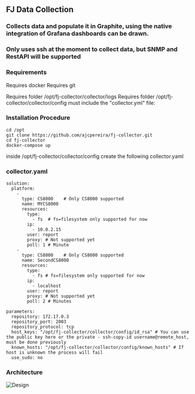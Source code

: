 ## FJ Data Collection
### Collects data and populate it in Graphite, using the native integration of Grafana dashboards can be drawn.
### Only uses ssh at the moment to collect data, but SNMP and RestAPI will be supported


### Requirements

Requires docker
Requires git

Requires folder /opt/fj-collector/collector/logs
Requires folder /opt/fj-collector/collector/config must include the "collector.yml" file:

### Installation Procedure

````
cd /opt
git clone https://github.com/ajcpereira/fj-collector.git
cd fj-collector
docker-compose up
````

inside /opt/fj-collector/collector/config create the following collector.yaml
 
### collector.yaml
````
solution: 
  platform: 
    - 
      type: CS8000    # Only CS8000 supported
      name: MYCS8000
      resources: 
        type: 
          - fs  # fs=filesystem only supported for now
        ip: 
          - 10.0.2.15
        user: report
        proxy: # Not supported yet
        poll: 1 # Minute
    - 
      type: CS8000    # Only CS8000 supported
      name: SecondCS8000
      resources: 
        type: 
          - fs # fs=filesystem only supported for now
        ip: 
          - localhost
        user: report
        proxy: # Not supported yet
        poll: 2 # Minutes

parameters:
  repository: 172.17.0.3
  repository_port: 2003
  repository_protocol: tcp
  host_keys: "/opt/fj-collector/collector/config/id_rsa" # You can use the public key here or the private - ssh-copy-id username@remote_host, must be done previously
  known_hosts: "/opt/fj-collector/collector/config/known_hosts" # If host is unknown the process will fail
  use_sudo: no
````  

### Architecture
![Design](https://github.com/ajcpereira/reporting/raw/main/img/design.png)


